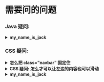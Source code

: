 # 需要问的问题



### Java 疑问:
<details>
<summary><b>my_name_is_jack</b></summary>

```
问题:为什么会报错
class Aaa{
    int iii;
    public void Sss(){
        int bbb;
        System.out.println(bbb + 1);
    }
}


序列化 是什么
    什么是java序列化，如何实现java序列化?



如何将 Java 中的 Bean 一次注明, 多次使用?
(在翻译脚本中遇到这个问题了,
我想一次性声明 数据库名, 表名, 字段A, 字段B , 然后多个类都可以访问, 节省内存...)






-----------------------------------  怎么学会查看官方文档?     -------------------------------------
比如:  thymeleaf 的文档
关于  th:if  的用法


```
</details>

































### CSS 疑问:
<details>
<summary><b> 怎么把 class="navbar" 固定住  </b></summary>

```
已经解决:
在 position: fixed 的同时, 再加上 width:100%;

```
</details>



















<details>
<summary><b> CSS 疑问: 怎么才可以让左边的内容也可以滑动  </b></summary>

```

正确答案是: 加上 overflow: scroll 就可以滑动啦~

```
</details>






















<details>
<summary><b>my_name_is_jack</b></summary>

```

Nothing...

```
</details>
